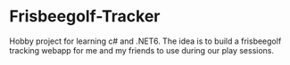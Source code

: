 # Frisbeegolf-Tracker

Hobby project for learning c# and .NET6. The idea is to build a frisbeegolf tracking webapp for me and my friends to use during our play sessions.
